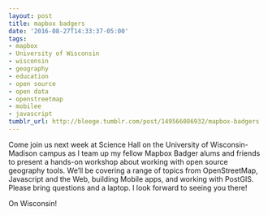 ```yaml
---
layout: post
title: mapbox badgers
date: '2016-08-27T14:33:37-05:00'
tags:
- mapbox
- University of Wisconsin
- wisconsin
- geography
- education
- open source
- open data
- openstreetmap
- mobilee
- javascript
tumblr_url: http://bleege.tumblr.com/post/149566086932/mapbox-badgers
---
```

Come join us next week at Science Hall on the University of Wisconsin-Madison campus as I team up my fellow Mapbox Badger alums and friends to present a hands-on workshop about working with open source geography tools.  We’ll be covering a range of topics from OpenStreetMap, Javascript and the Web, building Mobile apps, and working with PostGIS.  Please bring questions and a laptop.  I look forward to seeing you there!

On Wisconsin!
